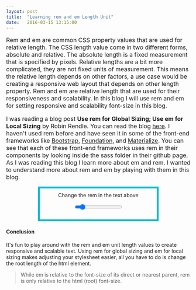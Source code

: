 ```yaml
---
layout: post
title:  "Learning rem and em Length Unit"
date:   2016-03-15 13:15:00
---
```

<article class="module" style="font-size:1rem;">
  <p style="font-size:1em;">
    Rem and em are common CSS property values that are used for relative length. 
    The CSS length value come in two different forms, absolute and relative. The 
    absolute length is a fixed measurement that is specified by pixels. Relative 
    lengths are a bit more complicated, they are not fixed units of measurement. This means 
    the relative length depends on other factors, a use case would be creating a 
    responsive web layout that depends on other length property. Rem and em are relative 
    length that are used for their responsiveness and scalability. In this blog I will 
    use rem and em for setting responsive and scalability font-size in this blog.
  </p>

  <p style="font-size:1em;">
    I was reading a blog post <b>Use rem for Global Sizing; Use em for Local Sizing</b> 
    by Robin Rendle. You can read the blog <a href="https://css-tricks.com/rem-global-em-local/#more-239011" target="_blank">here</a>. 
    I haven't used rem before and have seen it in some of the front-end frameworks like 
    <a href="http://getbootstrap.com/" target="_blank">Bootstrap</a>, 
    <a href="http://foundation.zurb.com/" target="_blank">Foundation</a>, and <a href="http://materializecss.com/" target="_blank">Materialize</a>. 
    You can see that each of these front-end frameworks uses rem in their components by looking inside 
    the sass folder in their github page. As I was reading this blog I learn more about 
    em and rem. I wanted to understand more about rem and em by playing with them in this blog.
  </p>
</article>

<div class="font-size-control" style="width:300px; margin:0 auto; text-align:center; border: 5px solid #00BCD4; padding: 10px;">
  Change the rem in the text above
  <p class="range-field">
    <input type="range" min="0.8" max="2.5" step="0.1" value="1">
  </p>
</div>

#### Conclusion
It's fun to play around with the rem and em unit length values to create responsive and scalable text. 
Using rem for global sizing and em for local sizing makes adjusting your stylesheet easier, all you 
have to do is change the root length of the html element.

> While em is relative to the font-size of its direct or nearest parent, rem is only relative to the html (root) font-size.

<script>
  (function($){
    $("input[type='range']").on("change", function() {
      console.log($(this).val());
      $(".module").css("font-size", $(this).val() + "rem");
    });
  })(jQuery);
</script>
